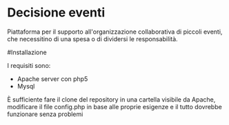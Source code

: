 Decisione eventi
==========
Piattaforma per il supporto all'organizzazione collaborativa di piccoli eventi, che necessitino di una spesa o di dividersi le 
responsabilità.

#Installazione

I requisiti sono:
- Apache server con php5
- Mysql

È sufficiente fare il clone del repository in una cartella visibile da Apache, modificare il file config.php in base alle 
proprie esigenze e il tutto dovrebbe funzionare senza problemi
